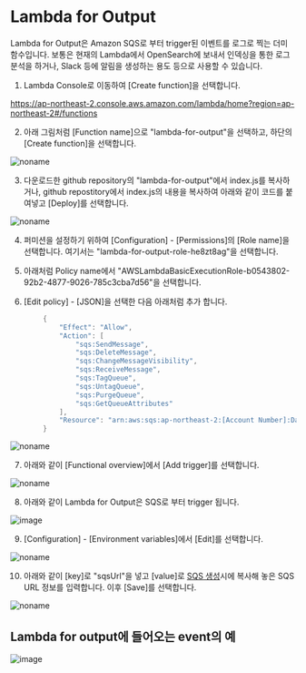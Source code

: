 # Lambda for Output

Lambda for Output은 Amazon SQS로 부터 trigger된 이벤트를 로그로 찍는 더미 함수입니다. 보통은 현재의 Lambda에서 OpenSearch에 보내서 인덱싱을 통한 로그 분석을 하거나, Slack 등에 알림을 생성하는 용도 등으로 사용할 수 있습니다. 

1) Lambda Console로 이동하여 [Create function]을 선택합니다.

https://ap-northeast-2.console.aws.amazon.com/lambda/home?region=ap-northeast-2#/functions

2) 아래 그림처럼 [Function name]으로 "lambda-for-output"을 선택하고, 하단의 [Create function]을 선택합니다. 

![noname](https://user-images.githubusercontent.com/52392004/165526595-2ec6bb09-d9a0-48f4-b988-1d34058e832a.png)

3) 다운로드한 github repository의 "lambda-for-output"에서 index.js를 복사하거나, github repostitory에서 index.js의 내용을 복사하여 아래와 같이 코드를 붙여넣고 [Deploy]를 선택합니다. 

![noname](https://user-images.githubusercontent.com/52392004/165527893-3edd8368-6dd4-4ad4-b00e-f28f8f42411e.png)


4) 퍼미션을 설정하기 위하여 [Configuration] - [Permissions]의 [Role name]을 선택합니다. 여기서는 "lambda-for-output-role-he8zt8ag"을 선택합니다.

5) 아래처럼 Policy name에서 "AWSLambdaBasicExecutionRole-b0543802-92b2-4877-9026-785c3cba7d56"을 선택합니다.

6) [Edit policy] - [JSON]을 선택한 다음 아래처럼 추가 합니다. 

```java
        {
            "Effect": "Allow",
            "Action": [
                "sqs:SendMessage",
                "sqs:DeleteMessage",
                "sqs:ChangeMessageVisibility",
                "sqs:ReceiveMessage",
                "sqs:TagQueue",
                "sqs:UntagQueue",
                "sqs:PurgeQueue",
                "sqs:GetQueueAttributes"
            ],
            "Resource": "arn:aws:sqs:ap-northeast-2:[Account Number]:DataAcquisitionQueue"
        }
```        

![noname](https://user-images.githubusercontent.com/52392004/165530704-9ac707ec-dd69-4b97-a553-078856bb6475.png)

7) 아래와 같이 [Functional overview]에서 [Add trigger]를 선택합니다.

![noname](https://user-images.githubusercontent.com/52392004/165532154-3d9750bf-390b-47b3-87f9-254c315e746a.png)


8) 아래와 같이 Lambda for Output은 SQS로 부터 trigger 됩니다. 

![image](https://user-images.githubusercontent.com/52392004/165533294-388e8fe6-7267-4396-a0d9-d992d1ed481e.png)


9) [Configuration] - [Environment variables]에서 [Edit]를 선택합니다.

![noname](https://user-images.githubusercontent.com/52392004/165564605-2bbb63ac-1862-4d46-8996-65705305dfd6.png)



10) 아래와 같이 [key]로 "sqsUrl"을 넣고 [value]로 [SQS 생성](https://github.com/kyopark2014/simple-data-aquisition-unit/blob/main/SQS.md)시에 복사해 놓은 SQS URL 정보를 입력합니다. 이후 [Save]를 선택합니다.

![noname](https://user-images.githubusercontent.com/52392004/165564227-ff603ab4-77d8-4d81-a02f-63a78441ca83.png)


## Lambda for output에 들어오는 event의 예 

![image](https://user-images.githubusercontent.com/52392004/165640328-a6a875de-5001-4e68-a8cf-33240b6805e1.png)


